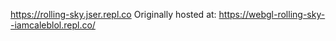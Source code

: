 <https://rolling-sky.jser.repl.co>
Originally hosted at: <https://webgl-rolling-sky--iamcaleblol.repl.co/>
